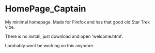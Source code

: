 # HomePage_Captain
My minimal homepage. Made for Firefox and has that good old Star Trek vibe.

There is no install, just download and open 'welcome.html'. 

I probably wont be working on this anymore.
